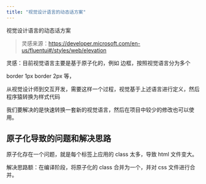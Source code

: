 ```yaml
---
title: "视觉设计语言的动态话方案"
---
```


视觉设计语言的动态话方案

> 灵感来源：https://developer.microsoft.com/en-us/fluentui#/styles/web/elevation

灵感：目前视觉语言主要是基于原子化的，例如 边框，按照视觉语言分为多个

border 1px border 2px 等，



从视觉设计师到交互开发，需要这样一个过程，视觉基于上述语言进行定义，然后程序猿转换为样式代码



我们要解决的是快速转换一套新的视觉语言，然后在项目中较少的修改也可以使用。



## 原子化导致的问题和解决思路

原子化存在一个问题，就是每个标签上应用的 class 太多，导致 html 文件变大。

解决思路额：在编译阶段，将原子化的 class 合并为一个，并对 css 文件进行合并。


